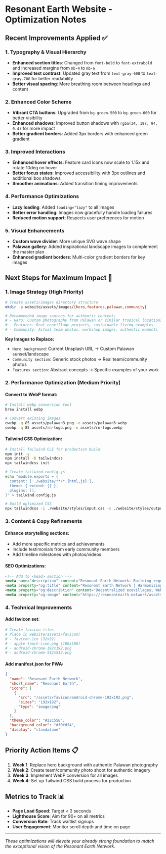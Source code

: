 # Resonant Earth Website - Optimization Notes

## Recent Improvements Applied ✅

### 1. Typography & Visual Hierarchy
- **Enhanced section titles**: Changed from `font-bold` to `font-extrabold` and increased margins from `mb-4` to `mb-6`
- **Improved text contrast**: Updated gray text from `text-gray-600` to `text-gray-700` for better readability
- **Better visual spacing**: More breathing room between headings and content

### 2. Enhanced Color Scheme
- **Vibrant CTA buttons**: Upgraded from `bg-green-500` to `bg-green-600` for better visibility
- **Enhanced shadows**: Improved button shadows with `rgba(34, 197, 94, 0.4)` for more impact
- **Better gradient borders**: Added 3px borders with enhanced green gradient

### 3. Improved Interactions
- **Enhanced hover effects**: Feature card icons now scale to 1.15x and rotate 10deg on hover
- **Better focus states**: Improved accessibility with 3px outlines and additional box shadows
- **Smoother animations**: Added transition timing improvements

### 4. Performance Optimizations
- **Lazy loading**: Added `loading="lazy"` to all images
- **Better error handling**: Images now gracefully handle loading failures
- **Reduced motion support**: Respects user preferences for motion

### 5. Visual Enhancements
- **Custom wave divider**: More unique SVG wave shape
- **Palawan gallery**: Added inspirational landscape images to complement the master plan
- **Enhanced gradient borders**: Multi-color gradient borders for key images

## Next Steps for Maximum Impact 🚀

### 1. Image Strategy (High Priority)
```bash
# Create assets/images directory structure
mkdir -p website/assets/images/{hero,features,palawan,community}

# Recommended image sources for authentic content:
# - Hero: Custom photography from Palawan or similar tropical locations
# - Features: Real ecovillage projects, sustainable living examples
# - Community: Actual team photos, workshop images, authentic moments
```

**Key Images to Replace:**
- `Hero background`: Current Unsplash URL → Custom Palawan sunset/landscape
- `Community section`: Generic stock photos → Real team/community photos
- `Features section`: Abstract concepts → Specific examples of your work

### 2. Performance Optimization (Medium Priority)

#### Convert to WebP format:
```bash
# Install webp conversion tool
brew install webp

# Convert existing images
cwebp -q 85 assets/palawan3.png -o assets/palawan3.webp
cwebp -q 85 assets/rn-logo.png -o assets/rn-logo.webp
```

#### Tailwind CSS Optimization:
```bash
# Install Tailwind CLI for production build
npm init -y
npm install -D tailwindcss
npx tailwindcss init

# Create tailwind.config.js
echo "module.exports = {
  content: ['./website/**/*.{html,js}'],
  theme: { extend: {} },
  plugins: [],
}" > tailwind.config.js

# Build optimized CSS
npx tailwindcss -i ./website/styles/input.css -o ./website/styles/output.css --minify
```

### 3. Content & Copy Refinements

#### Enhance storytelling sections:
- Add more specific metrics and achievements
- Include testimonials from early community members
- Add timeline milestones with photos/videos

#### SEO Optimizations:
```html
<!-- Add to <head> section -->
<meta name="description" content="Resonant Earth Network: Building regenerative ecovillages in Palawan. Join our Web3-powered community for sustainable living, zero-microplastic commitment, and surf-to-soil wellness.">
<meta property="og:title" content="Resonant Earth Network | Harmonizing Humans & Habitat">
<meta property="og:description" content="Decentralized ecovillages, Web3 governance, and zero-microplastic living. Building a resilient future in paradise.">
<meta property="og:image" content="https://resonantearth.network/assets/og-image.jpg">
```

### 4. Technical Improvements

#### Add favicon set:
```bash
# Create favicon files
# Place in website/assets/favicon/
# - favicon.ico (32x32)
# - apple-touch-icon.png (180x180)
# - android-chrome-192x192.png
# - android-chrome-512x512.png
```

#### Add manifest.json for PWA:
```json
{
  "name": "Resonant Earth Network",
  "short_name": "Resonant Earth",
  "icons": [
    {
      "src": "/assets/favicon/android-chrome-192x192.png",
      "sizes": "192x192",
      "type": "image/png"
    }
  ],
  "theme_color": "#22C55E",
  "background_color": "#f0fdf4",
  "display": "standalone"
}
```

## Priority Action Items 📋

1. **Week 1**: Replace hero background with authentic Palawan photography
2. **Week 2**: Create team/community photo shoot for authentic imagery
3. **Week 3**: Implement WebP conversion for all images
4. **Week 4**: Set up Tailwind CSS build process for production

## Metrics to Track 📊

- **Page Load Speed**: Target < 3 seconds
- **Lighthouse Score**: Aim for 90+ on all metrics
- **Conversion Rate**: Track waitlist signups
- **User Engagement**: Monitor scroll depth and time on page

---

*These optimizations will elevate your already strong foundation to match the exceptional vision of the Resonant Earth Network.*
